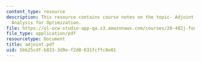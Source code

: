 ```yaml
---
content_type: resource
description: This resource contains course notes on the topic- Adjoint Sensitivity
  Analysis for Optimization.
file: https://ol-ocw-studio-app-qa.s3.amazonaws.com/courses/20-482j-foundations-of-algorithms-and-computational-techniques-in-systems-biology-spring-2006/5bb25cdfb8333d9ef2d0631fcffc8e01_adjoint.pdf
file_type: application/pdf
resourcetype: Document
title: adjoint.pdf
uid: 5bb25cdf-b833-3d9e-f2d0-631fcffc8e01
---
```

